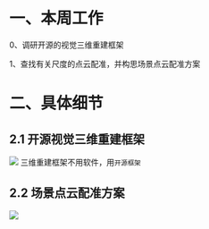 # 一、本周工作
0、调研开源的视觉三维重建框架

1、查找有关尺度的点云配准，并构思场景点云配准方案 



# 二、具体细节
## 2.1 开源视觉三维重建框架 
![](https://github.com/Darren-pty/darren/blob/main/Learning%20of%20way/Semester/picture/0.png)
三维重建框架不用软件，用`开源框架`

## 2.2 场景点云配准方案 
![](https://github.com/Darren-pty/darren/blob/main/Learning%20of%20way/Semester/picture/15.png)






